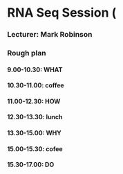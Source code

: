 # RNA Seq Session (
### Lecturer: Mark Robinson

### Rough plan
#### 9.00-10.30: WHAT
#### 10.30-11.00: coffee
#### 11.00-12.30: HOW
#### 12.30-13.30: lunch
#### 13.30-15.00: WHY
#### 15.00-15.30: cofee
#### 15.30-17.00: DO

